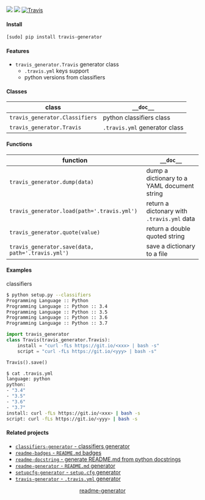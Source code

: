 <!-- https://pypi.org/project/readme-generator/ -->

[![](https://img.shields.io/pypi/pyversions/travis-generator.svg?longCache=True)](https://pypi.org/project/travis-generator/)
[![](https://img.shields.io/pypi/v/travis-generator.svg?maxAge=3600)](https://pypi.org/project/travis-generator/)
[![Travis](https://api.travis-ci.org/looking-for-a-job/travis-generator.py.svg?branch=master)](https://travis-ci.org/looking-for-a-job/travis-generator.py/)

#### Install
```bash
[sudo] pip install travis-generator
```

#### Features
+   `travis_generator.Travis` generator class
    +   `.travis.yml` keys support
    +   python versions from classifiers

#### Classes
class|`__doc__`
-|-
`travis_generator.Classifiers` |python classifiers class
`travis_generator.Travis` |`.travis.yml` generator class

#### Functions
function|`__doc__`
-|-
`travis_generator.dump(data)` |dump a dictionary to a YAML document string
`travis_generator.load(path='.travis.yml')` |return a dictonary with `.travis.yml` data
`travis_generator.quote(value)` |return a double quoted string
`travis_generator.save(data, path='.travis.yml')` |save a dictionary to a file

#### Examples
classifiers
```bash
$ python setup.py --classifiers
Programming Language :: Python
Programming Language :: Python :: 3.4
Programming Language :: Python :: 3.5
Programming Language :: Python :: 3.6
Programming Language :: Python :: 3.7
```

```python
import travis_generator
class Travis(travis_generator.Travis):
    install = "curl -fLs https://git.io/<xxx> | bash -s"
    script = "curl -fLs https://git.io/<yyy> | bash -s"

Travis().save()
```

```bash
$ cat .travis.yml
language: python
python:
- "3.4"
- "3.5"
- "3.6"
- "3.7"
install: curl -fLs https://git.io/<xxx> | bash -s
script: curl -fLs https://git.io/<yyy> | bash -s
```

#### Related projects
+   [`classifiers-generator` - classifiers generator](https://pypi.org/project/classifiers-generator/)
+   [`readme-badges` - `README.md` badges](https://pypi.org/project/readme-badges/)
+   [`readme-docstring` - generate README.md from python docstrings](https://pypi.org/project/readme-docstring/)
+   [`readme-generator` - `README.md` generator](https://pypi.org/project/readme-generator/)
+   [`setupcfg-generator` - `setup.cfg` generator](https://pypi.org/project/setupcfg-generator/)
+   [`travis-generator` - `.travis.yml` generator](https://pypi.org/project/travis-generator/)

<p align="center">
    <a href="https://pypi.org/project/readme-generator/">readme-generator</a>
</p>